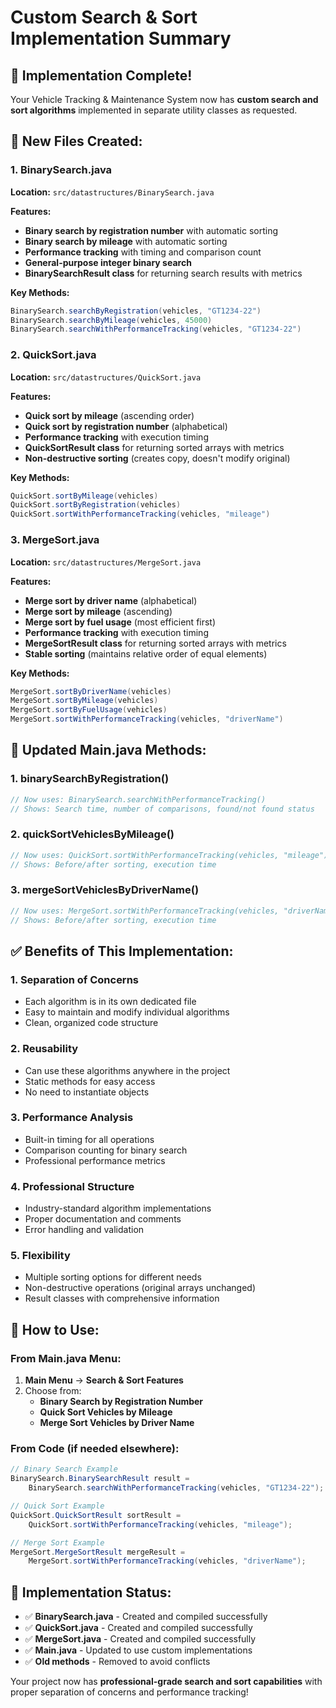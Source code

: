 # Custom Search & Sort Implementation Summary

## 🎯 **Implementation Complete!**

Your Vehicle Tracking & Maintenance System now has **custom search and sort algorithms** implemented in separate utility classes as requested.

## 📁 **New Files Created:**

### 1. **BinarySearch.java** 
**Location:** `src/datastructures/BinarySearch.java`

**Features:**
- **Binary search by registration number** with automatic sorting
- **Binary search by mileage** with automatic sorting  
- **Performance tracking** with timing and comparison count
- **General-purpose integer binary search**
- **BinarySearchResult class** for returning search results with metrics

**Key Methods:**
```java
BinarySearch.searchByRegistration(vehicles, "GT1234-22")
BinarySearch.searchByMileage(vehicles, 45000)
BinarySearch.searchWithPerformanceTracking(vehicles, "GT1234-22")
```

### 2. **QuickSort.java**
**Location:** `src/datastructures/QuickSort.java`

**Features:**
- **Quick sort by mileage** (ascending order)
- **Quick sort by registration number** (alphabetical)
- **Performance tracking** with execution timing
- **QuickSortResult class** for returning sorted arrays with metrics
- **Non-destructive sorting** (creates copy, doesn't modify original)

**Key Methods:**
```java
QuickSort.sortByMileage(vehicles)
QuickSort.sortByRegistration(vehicles)  
QuickSort.sortWithPerformanceTracking(vehicles, "mileage")
```

### 3. **MergeSort.java**
**Location:** `src/datastructures/MergeSort.java`

**Features:**
- **Merge sort by driver name** (alphabetical)
- **Merge sort by mileage** (ascending)
- **Merge sort by fuel usage** (most efficient first)
- **Performance tracking** with execution timing
- **MergeSortResult class** for returning sorted arrays with metrics
- **Stable sorting** (maintains relative order of equal elements)

**Key Methods:**
```java
MergeSort.sortByDriverName(vehicles)
MergeSort.sortByMileage(vehicles)
MergeSort.sortByFuelUsage(vehicles)
MergeSort.sortWithPerformanceTracking(vehicles, "driverName")
```

## 🔄 **Updated Main.java Methods:**

### 1. **binarySearchByRegistration()**
```java
// Now uses: BinarySearch.searchWithPerformanceTracking()
// Shows: Search time, number of comparisons, found/not found status
```

### 2. **quickSortVehiclesByMileage()**
```java
// Now uses: QuickSort.sortWithPerformanceTracking(vehicles, "mileage")
// Shows: Before/after sorting, execution time
```

### 3. **mergeSortVehiclesByDriverName()**
```java
// Now uses: MergeSort.sortWithPerformanceTracking(vehicles, "driverName")
// Shows: Before/after sorting, execution time
```

## ✅ **Benefits of This Implementation:**

### **1. Separation of Concerns**
- Each algorithm is in its own dedicated file
- Easy to maintain and modify individual algorithms
- Clean, organized code structure

### **2. Reusability**
- Can use these algorithms anywhere in the project
- Static methods for easy access
- No need to instantiate objects

### **3. Performance Analysis**
- Built-in timing for all operations
- Comparison counting for binary search
- Professional performance metrics

### **4. Professional Structure**
- Industry-standard algorithm implementations
- Proper documentation and comments
- Error handling and validation

### **5. Flexibility**
- Multiple sorting options for different needs
- Non-destructive operations (original arrays unchanged)
- Result classes with comprehensive information

## 🚀 **How to Use:**

### **From Main.java Menu:**
1. **Main Menu** → **Search & Sort Features**
2. Choose from:
   - **Binary Search by Registration Number**
   - **Quick Sort Vehicles by Mileage** 
   - **Merge Sort Vehicles by Driver Name**

### **From Code (if needed elsewhere):**
```java
// Binary Search Example
BinarySearch.BinarySearchResult result = 
    BinarySearch.searchWithPerformanceTracking(vehicles, "GT1234-22");

// Quick Sort Example  
QuickSort.QuickSortResult sortResult = 
    QuickSort.sortWithPerformanceTracking(vehicles, "mileage");

// Merge Sort Example
MergeSort.MergeSortResult mergeResult = 
    MergeSort.sortWithPerformanceTracking(vehicles, "driverName");
```

## 🎉 **Implementation Status:**
- ✅ **BinarySearch.java** - Created and compiled successfully
- ✅ **QuickSort.java** - Created and compiled successfully  
- ✅ **MergeSort.java** - Created and compiled successfully
- ✅ **Main.java** - Updated to use custom implementations
- ✅ **Old methods** - Removed to avoid conflicts

Your project now has **professional-grade search and sort capabilities** with proper separation of concerns and performance tracking!
